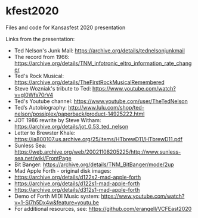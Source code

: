 # kfest2020
Files and code for Kansasfest 2020 presentation

Links from the presentation:
* Ted Nelson's Junk Mail: https://archive.org/details/tednelsonjunkmail
* The record from 1966: 
https://archive.org/details/TNM_infotronic_eltro_information_rate_changer
* Ted's Rock Musical: https://archive.org/details/TheFirstRockMusicalRemembered
* Steve Wozniak's tribute to Ted: https://www.youtube.com/watch?v=gl0Wfs70rV4 
* Ted's Youtube channel: https://www.youtube.com/user/TheTedNelson 
* Ted’s Autobiography: http://www.lulu.com/shop/ted-nelson/possiplex/paperback/product-14925222.html
* JOT 1986 rewrite by Steve Witham: https://archive.org/details/jot_0.53_ted_nelson
* Letter to Brewster Khale: https://ia800107.us.archive.org/25/items/HTbrewD11/HTbrewD11.pdf
* Sunless Sea:  https://web.archive.org/web/20021108205225/http://www.sunless-sea.net/wiki/FrontPage
* Bit Banger: https://archive.org/details/TNM_BitBanger/mode/2up
* Mad Apple Forth - original disk images: 
* https://archive.org/details/d122s2-mad-apple-forth
* https://archive.org/details/d122s1-mad-apple-forth
* https://archive.org/details/d312s1-mad-apple-forth
* Demo of Forth MIDI Music system: https://www.youtube.com/watch?v=1-SI7h5Dx4w&feature=youtu.be
* For additional resources, see: https://github.com/erangell/VCFEast2020

